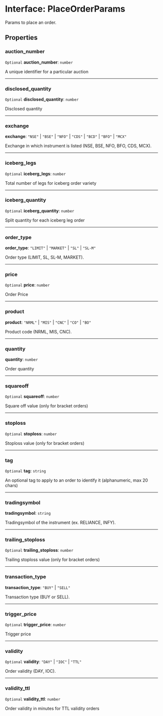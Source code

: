 # Interface: PlaceOrderParams

Params to place an order.

## Properties

### auction\_number

 `Optional` **auction\_number**: `number`

A unique identifier for a particular auction

___

### disclosed\_quantity

 `Optional` **disclosed\_quantity**: `number`

Disclosed quantity

___

### exchange

 **exchange**: ``"NSE"`` \| ``"BSE"`` \| ``"NFO"`` \| ``"CDS"`` \| ``"BCD"`` \| ``"BFO"`` \| ``"MCX"``

Exchange in which instrument is listed (NSE, BSE, NFO, BFO, CDS, MCX).

___

### iceberg\_legs

 `Optional` **iceberg\_legs**: `number`

Total number of legs for iceberg order variety

___

### iceberg\_quantity

 `Optional` **iceberg\_quantity**: `number`

Split quantity for each iceberg leg order

___

### order\_type

 **order\_type**: ``"LIMIT"`` \| ``"MARKET"`` \| ``"SL"`` \| ``"SL-M"``

Order type (LIMIT, SL, SL-M, MARKET).

___

### price

 `Optional` **price**: `number`

Order Price

___

### product

 **product**: ``"NRML"`` \| ``"MIS"`` \| ``"CNC"`` \| ``"CO"`` \| ``"BO"``

Product code (NRML, MIS, CNC).

___

### quantity

 **quantity**: `number`

Order quantity

___

### squareoff

 `Optional` **squareoff**: `number`

Square off value (only for bracket orders)

___

### stoploss

 `Optional` **stoploss**: `number`

Stoploss value (only for bracket orders)

___

### tag

 `Optional` **tag**: `string`

An optional tag to apply to an order to identify it (alphanumeric, max 20 chars)

___

### tradingsymbol

 **tradingsymbol**: `string`

Tradingsymbol of the instrument (ex. RELIANCE, INFY).

___

### trailing\_stoploss

 `Optional` **trailing\_stoploss**: `number`

Trailing stoploss value (only for bracket orders)

___

### transaction\_type

 **transaction\_type**: ``"BUY"`` \| ``"SELL"``

Transaction type (BUY or SELL).

___

### trigger\_price

 `Optional` **trigger\_price**: `number`

Trigger price

___

### validity

 `Optional` **validity**: ``"DAY"`` \| ``"IOC"`` \| ``"TTL"``

Order validity (DAY, IOC).

___

### validity\_ttl

 `Optional` **validity\_ttl**: `number`

Order validity in minutes for TTL validity orders
